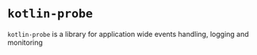 # `kotlin-probe`
`kotlin-probe` is a library for application wide events handling, logging and monitoring
